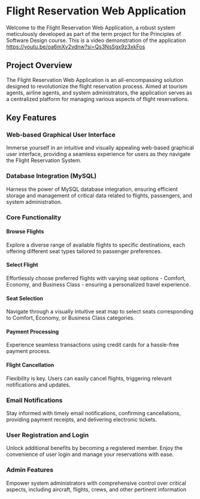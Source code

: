 Flight Reservation Web Application
==================================

Welcome to the Flight Reservation Web Application, a robust system meticulously developed as part of the term project for the Principles of Software Design course.
This is a video demonstration of the application https://youtu.be/oa6mXv2vdnw?si=Qs3NsSgx9z3xkFos

Project Overview
----------------

The Flight Reservation Web Application is an all-encompassing solution designed to revolutionize the flight reservation process. Aimed at tourism agents, airline agents, and system administrators, the application serves as a centralized platform for managing various aspects of flight reservations.

Key Features
------------

### Web-based Graphical User Interface

Immerse yourself in an intuitive and visually appealing web-based graphical user interface, providing a seamless experience for users as they navigate the Flight Reservation System.

### Database Integration (MySQL)

Harness the power of MySQL database integration, ensuring efficient storage and management of critical data related to flights, passengers, and system administration.

### Core Functionality

#### Browse Flights

Explore a diverse range of available flights to specific destinations, each offering different seat types tailored to passenger preferences.

#### Select Flight

Effortlessly choose preferred flights with varying seat options - Comfort, Economy, and Business Class - ensuring a personalized travel experience.

#### Seat Selection

Navigate through a visually intuitive seat map to select seats corresponding to Comfort, Economy, or Business Class categories.

#### Payment Processing

Experience seamless transactions using credit cards for a hassle-free payment process.

#### Flight Cancellation

Flexibility is key. Users can easily cancel flights, triggering relevant notifications and updates.

### Email Notifications

Stay informed with timely email notifications, confirming cancellations, providing payment receipts, and delivering electronic tickets.

### User Registration and Login

Unlock additional benefits by becoming a registered member. Enjoy the convenience of user login and manage your reservations with ease.

### Admin Features

Empower system administrators with comprehensive control over critical aspects, including aircraft, flights, crews, and other pertinent information

